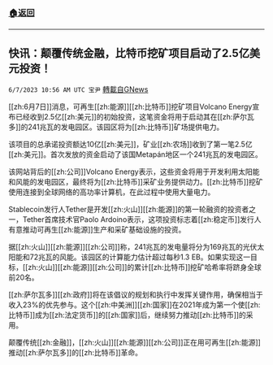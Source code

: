 ###  [:house:返回](README.md)
---


## 快讯：颠覆传统金融，比特币挖矿项目启动了2.5亿美元投资！
`6/7/2023 10:56 AM UTC 宝尹` [轉載自GNews](https://gnews.org/articles/1365042)

[[zh:6月7日]]消息，可再生[[zh:能源]][[zh:比特币]]挖矿项目Volcano Energy宣布已经收到2.5亿[[zh:美元]]的初始投资，这笔资金将用于启动其在[[zh:萨尔瓦多]]的241兆瓦的发电园区。该园区将为[[zh:比特币]]矿场提供电力。

该项目的总承诺投资额达10亿[[zh:美元]]，矿业[[zh:农场]]收到了第一笔2.5亿[[zh:美元]]。首次发放的资金启动了该国Metapán地区一个241兆瓦的发电园区。

该网站背后的[[zh:公司]]Volcano Energy表示，这些资金将用于开发利用太阳能和风能的发电园区，最终将为[[zh:比特币]]采矿业务提供动力。[[zh:比特币]]挖矿使用连接到全球网络的高功率计算机，在此过程中使用大量电力。

Stablecoin发行人Tether是开发[[zh:火山]][[zh:能源]]的第一轮融资的投资者之一，Tether首席技术官Paolo Ardoino表示，这项投资标志着[[zh:稳定币]]发行人有意推动可再生[[zh:能源]]生产和采矿基础设施的投资。

据[[zh:火山]][[zh:能源]][[zh:公司]]称，241兆瓦的发电量将分为169兆瓦的光伏太阳能和72兆瓦的风能。该园区的计算能力估计超过每秒1.3 EB。如果实现这一目标，[[zh:火山]][[zh:能源]][[zh:公司]]的累计[[zh:比特币]]挖矿哈希率将跻身全球前20名。

[[zh:萨尔瓦多]][[zh:政府]]将在该倡议的规划和执行中发挥关键作用，确保相当于收入23%的优先参与。这个[[zh:中美洲]][[zh:国家]]在2021年成为第一个使[[zh:比特币]]成为[[zh:法定货币]]的[[zh:国家]]后，继续努力推动[[zh:比特币]]的采用。

颠覆传统[[zh:金融]]，[[zh:火山]][[zh:能源]][[zh:公司]]正在用可再生[[zh:能源]]推动[[zh:萨尔瓦多]]的[[zh:比特币]]革命。

